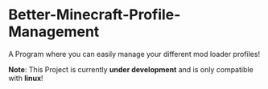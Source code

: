 # Better-Minecraft-Profile-Management

A Program where you can easily manage your different mod loader profiles!

**Note**: This Project is currently **under development** and is only compatible with **linux**!
